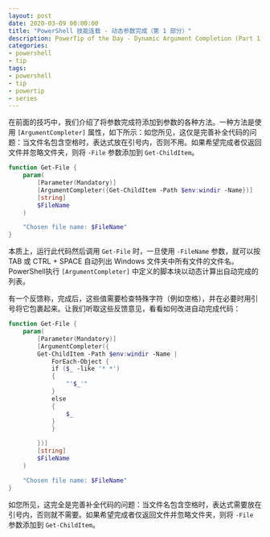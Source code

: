 ```yaml
---
layout: post
date: 2020-03-09 00:00:00
title: "PowerShell 技能连载 - 动态参数完成（第 1 部分）"
description: PowerTip of the Day - Dynamic Argument Completion (Part 1)
categories:
- powershell
- tip
tags:
- powershell
- tip
- powertip
- series
---
```

在前面的技巧中，我们介绍了将参数完成符添加到参数的各种方法。一种方法是使用 `[ArgumentCompleter]` 属性，如下所示：如您所见，这仅是完善补全代码的问题：当文件名包含空格时，表达式放在引号内，否则不用。如果希望完成者仅返回文件并忽略文件夹，则将 `-File` 参数添加到 `Get-ChildItem`。

```powershell
function Get-File {
    param(
        [Parameter(Mandatory)]
        [ArgumentCompleter({Get-ChildItem -Path $env:windir -Name})]
        [string]
        $FileName
    )

    "Chosen file name: $FileName"
}
```

本质上，运行此代码然后调用 `Get-File` 时，一旦使用 `-FileName` 参数，就可以按 TAB 或 CTRL + SPACE 自动列出 Windows 文件夹中所有文件的文件名。 PowerShell执行 `[ArgumentCompleter]` 中定义的脚本块以动态计算出自动完成的列表。

有一个反馈称，完成后，这些值需要检查特殊字符（例如空格），并在必要时用引号将它包裹起来。让我们听取这些反馈意见，看看如何改进自动完成代码：

```powershell
function Get-File {
    param(
        [Parameter(Mandatory)]
        [ArgumentCompleter({
        Get-ChildItem -Path $env:windir -Name |
            ForEach-Object {
            if ($_ -like '* *')
            {
                "'$_'"
            }
            else
            {
                $_
            }
            }

        })]
        [string]
        $FileName
    )

    "Chosen file name: $FileName"
}
```

如您所见，这完全是完善补全代码的问题：当文件名包含空格时，表达式需要放在引号内，否则就不需要。如果希望完成者仅返回文件并忽略文件夹，则将 `-File` 参数添加到 `Get-ChildItem`。

<!--本文国际来源：[Dynamic Argument Completion (Part 1)](https://community.idera.com/database-tools/powershell/powertips/b/tips/posts/dynamic-argument-completion-part-1)-->

